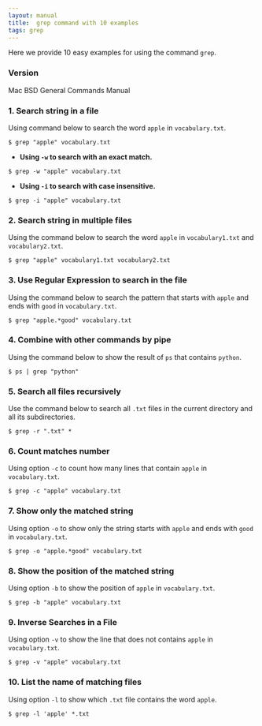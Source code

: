 ```yaml
---
layout: manual
title:  grep command with 10 examples
tags: grep
---
```


Here we provide 10 easy examples for using the command `grep`.

### Version
Mac BSD General Commands Manual

### 1. Search string in a file
Using command below to search the word `apple` in `vocabulary.txt`.

```
$ grep "apple" vocabulary.txt
```

- **Using `-w` to search with an exact match.**
```
$ grep -w "apple" vocabulary.txt
```
- **Using `-i` to search with case insensitive.**
 ```
$ grep -i "apple" vocabulary.txt
```

### 2. Search string in multiple files

Using the command below to search the word `apple` in `vocabulary1.txt` and `vocabulary2.txt`.

```
$ grep "apple" vocabulary1.txt vocabulary2.txt
```

### 3. Use Regular Expression to search in the file

Using the command below to search the pattern that starts with `apple` and ends with `good` in `vocabulary.txt`.
```
$ grep "apple.*good" vocabulary.txt
```

### 4. Combine with other commands by pipe

Using the command below to show the result of `ps` that contains `python`.

```
$ ps | grep "python"
```

### 5. Search all files recursively

Use the command below to search all `.txt` files in the current directory and all its subdirectories.
```
$ grep -r ".txt" *
```

### 6. Count matches number

Using option `-c` to count how many lines that contain `apple` in `vocabulary.txt`.

```
$ grep -c "apple" vocabulary.txt
```


### 7. Show only the matched string

Using option `-o` to show only the string starts with `apple` and ends with `good` in `vocabulary.txt`.
```
$ grep -o "apple.*good" vocabulary.txt
```

### 8. Show the position of the matched string

Using option `-b` to show the position of `apple` in `vocabulary.txt`.
```
$ grep -b "apple" vocabulary.txt
```


### 9. Inverse Searches in a File

Using option `-v` to show the line that does not contains `apple` in `vocabulary.txt`.

```
$ grep -v "apple" vocabulary.txt
```

### 10. List the name of matching files

Using option `-l` to show which `.txt` file contains the word `apple`.

```
$ grep -l 'apple' *.txt
```
